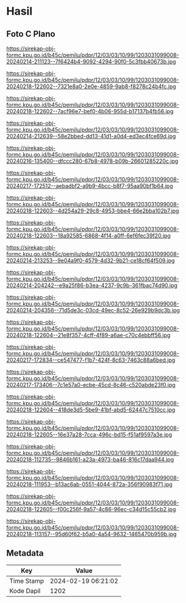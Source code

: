 # Hasil

## Foto C Plano

https://sirekap-obj-formc.kpu.go.id/b45c/pemilu/pdpr/12/03/03/10/99/1203031099008-20240214-211123--7f6424b4-9092-4294-90f0-5c3fbb40673b.jpg

https://sirekap-obj-formc.kpu.go.id/b45c/pemilu/pdpr/12/03/03/10/99/1203031099008-20240218-122602--7321e8a0-2e0e-4859-9ab8-f8278c24b4fc.jpg

https://sirekap-obj-formc.kpu.go.id/b45c/pemilu/pdpr/12/03/03/10/99/1203031099008-20240218-122602--7acf96e7-bef0-4b06-955d-b17137b4fb56.jpg

https://sirekap-obj-formc.kpu.go.id/b45c/pemilu/pdpr/12/03/03/10/99/1203031099008-20240214-212639--58e2bbed-dd13-41d1-a0d4-ed3ec4fce69d.jpg

https://sirekap-obj-formc.kpu.go.id/b45c/pemilu/pdpr/12/03/03/10/99/1203031099008-20240216-135400--dfccc280-67b8-4978-b09b-26601285220c.jpg

https://sirekap-obj-formc.kpu.go.id/b45c/pemilu/pdpr/12/03/03/10/99/1203031099008-20240217-172512--aebadbf2-a9b9-4bcc-b8f7-95aa90bf1b64.jpg

https://sirekap-obj-formc.kpu.go.id/b45c/pemilu/pdpr/12/03/03/10/99/1203031099008-20240218-122603--4d254a29-29c8-4953-bbe4-66e2bba102b7.jpg

https://sirekap-obj-formc.kpu.go.id/b45c/pemilu/pdpr/12/03/03/10/99/1203031099008-20240218-122603--18a92585-6868-4f14-a0ff-6ef6fec39f20.jpg

https://sirekap-obj-formc.kpu.go.id/b45c/pemilu/pdpr/12/03/03/10/99/1203031099008-20240214-213253--9e04a9f0-4579-4d32-9b21-ce18cf64f509.jpg

https://sirekap-obj-formc.kpu.go.id/b45c/pemilu/pdpr/12/03/03/10/99/1203031099008-20240214-204242--e9a25f86-b3ea-4237-9c9b-361fbac74d90.jpg

https://sirekap-obj-formc.kpu.go.id/b45c/pemilu/pdpr/12/03/03/10/99/1203031099008-20240214-204356--71d5de3c-03cd-49ec-8c52-26e929b9dc3b.jpg

https://sirekap-obj-formc.kpu.go.id/b45c/pemilu/pdpr/12/03/03/10/99/1203031099008-20240218-122604--21e8f357-4cff-4f89-a6ae-c70c4ebbff56.jpg

https://sirekap-obj-formc.kpu.go.id/b45c/pemilu/pdpr/12/03/03/10/99/1203031099008-20240217-172834--ce547477-f1b7-424f-8c63-7463c88a6bed.jpg

https://sirekap-obj-formc.kpu.go.id/b45c/pemilu/pdpr/12/03/03/10/99/1203031099008-20240217-173406--7c1e57a0-ecbe-45cd-8c46-c520abde23f0.jpg

https://sirekap-obj-formc.kpu.go.id/b45c/pemilu/pdpr/12/03/03/10/99/1203031099008-20240218-122604--418de3d5-5be9-41bf-abd5-62447c7510cc.jpg

https://sirekap-obj-formc.kpu.go.id/b45c/pemilu/pdpr/12/03/03/10/99/1203031099008-20240218-122605--16e37a28-7cca-496c-bd15-f51af9597a3e.jpg

https://sirekap-obj-formc.kpu.go.id/b45c/pemilu/pdpr/12/03/03/10/99/1203031099008-20240218-112735--9846b161-a23a-4973-ba46-816c17daa944.jpg

https://sirekap-obj-formc.kpu.go.id/b45c/pemilu/pdpr/12/03/03/10/99/1203031099008-20240218-111953--b13ac6ab-0551-4044-872a-356f90983f71.jpg

https://sirekap-obj-formc.kpu.go.id/b45c/pemilu/pdpr/12/03/03/10/99/1203031099008-20240218-122605--f00c256f-9a57-4c86-96ec-c34d15c55cb2.jpg

https://sirekap-obj-formc.kpu.go.id/b45c/pemilu/pdpr/12/03/03/10/99/1203031099008-20240218-113157--95d60f62-b5a0-4a54-9632-1465470b959b.jpg


## Metadata

| Key        | Value               |
| ---------- | ------------------- |
| Time Stamp | 2024-02-19 06:21:02 |
| Kode Dapil | 1202                |



